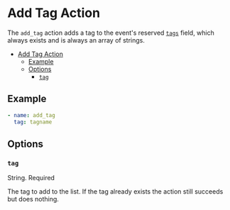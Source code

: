 # Add Tag Action

The `add_tag` action adds a tag to the event's reserved [`tags`](../../Events.md#tags) field, which always exists and is always an array of strings.

- [Add Tag Action](#add-tag-action)
  - [Example](#example)
  - [Options](#options)
    - [`tag`](#tag)

## Example

```yaml
- name: add_tag
  tag: tagname
```

## Options

### `tag`

String. Required

The tag to add to the list. If the tag already exists the action still succeeds but does nothing.
